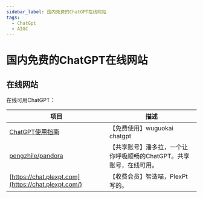 ```yaml
---
sidebar_label: 国内免费的ChatGPT在线网站
tags:
  - ChatGpt
  - AIGC
---
```



# 国内免费的ChatGPT在线网站

## 在线网站

在线可用ChatGPT：

| **项目**                                                  | **描述**                                                     |
| --------------------------------------------------------- | ------------------------------------------------------------ |
| [ChatGPT使用指南](http://doc.wuguokai.cn/s/xPq1iNw_v)     | 【免费使用】wuguokai chatgpt                                 |
| [pengzhile/pandora](https://github.com/pengzhile/pandora) | 【共享账号】潘多拉，一个让你呼吸顺畅的ChatGPT。共享账号，在线可用。 |
| [https://chat.plexpt.com](https://chat.plexpt.com/)       | 【收费会员】智造喵，PlexPt写的。                             |
